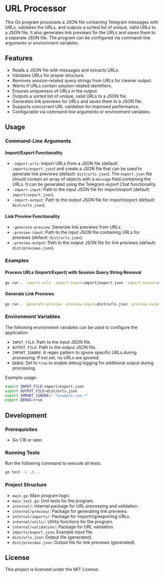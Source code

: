 # URL Processor

This Go program processes a JSON file containing Telegram messages with URLs, validates the URLs, and outputs a sorted list of unique, valid URLs to a JSON file. It also generates link previews for the URLs and saves them to a separate JSON file. The program can be configured via command-line arguments or environment variables.

## Features

- Reads a JSON file with messages and extracts URLs.
- Validates URLs for proper structure.
- Removes session-related query strings from URLs for cleaner output.
- Warns if URLs contain session-related identifiers.
- Ensures uniqueness of URLs in the output.
- Outputs a sorted list of unique, valid URLs to a JSON file.
- Generates link previews for URLs and saves them to a JSON file.
- Supports concurrent URL validation for improved performance.
- Configurable via command-line arguments or environment variables.

## Usage

### Command-Line Arguments

#### Import/Export Functionality

- `-import-urls`: Import URLs from a JSON file (default: `imports/export.json`) and create a JSON file that can be used to generate link previews (default: `dist/urls.json`). The `export.json` file should contain an array of objects with a `message` field containing the URLs. It can be generated using the Telegram export Chat functionality.
- `-import-input`: Path to the input JSON file for import/export (default: `import/export.json`).
- `-import-output`: Path to the output JSON file for import/export (default: `dist/urls.json`).

#### Link Preview Functionality

- `-generate-preview`: Generate link previews from URLs.
- `-preview-input`: Path to the input JSON file containing URLs for previews (default: `dist/urls.json`).
- `-preview-output`: Path to the output JSON file for link previews (default: `dist/previews.json`).

### Examples

#### Process URLs (Import/Export) with Session Query String Removal

```bash
go run . -import-urls -import-input=import/export.json -import-output=dist/urls.json
```

#### Generate Link Previews

```bash
go run . -generate-preview -preview-input=dist/urls.json -preview-output=dist/previews.json
```

### Environment Variables

The following environment variables can be used to configure the application:

- `INPUT_FILE`: Path to the input JSON file.
- `OUTPUT_FILE`: Path to the output JSON file.
- `IMPORT_IGNORE`: A regex pattern to ignore specific URLs during processing. If not set, no URLs are ignored.
- `DEBUG`: Set to `true` to enable debug logging for additional output during processing.

Example usage:

```bash
export INPUT_FILE=import/export.json
export OUTPUT_FILE=dist/urls.json
export IMPORT_IGNORE=".*example.com.*"
export DEBUG=true
```

## Development

### Prerequisites

- Go 1.16 or later.

### Running Tests

Run the following command to execute all tests:

```bash
go test -v ./...
```

### Project Structure

- `main.go`: Main program logic.
- `main_test.go`: Unit tests for the program.
- `internal/`: Internal package for URL processing and validation.
- `internal/preview/`: Package for generating link previews.
- `internal/imports/`: Package for importing/exporting URLs.
- `internal/utils/`: Utility functions for the program.
- `internal/validation/`: Package for URL validation.
- `imports/export.json`: Example input file.
- `dist/urls.json`: Output file (generated).
- `dist/previews.json`: Output file for link previews (generated).

## License

This project is licensed under the MIT License.
